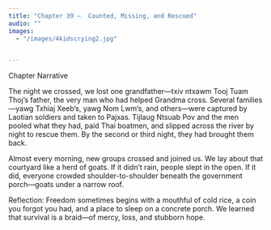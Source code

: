 ```yaml
---
title: "Chapter 39 —  Counted, Missing, and Rescued"
audio: ""
images:
  - "/images/4kidscrying2.jpg"


---
```


Chapter Narrative

The night we crossed, we lost one grandfather—txiv ntxawm Tooj Tuam Thoj’s father, the very man who had helped Grandma cross. Several families—yawg Txhiaj Xeeb’s, yawg Nom Lwm’s, and others—were captured by Laotian soldiers and taken to Pajxas. Tijlaug Ntsuab Pov and the men pooled what they had, paid Thai boatmen, and slipped across the river by night to rescue them. By the second or third night, they had brought them back.

Almost every morning, new groups crossed and joined us. We lay about that courtyard like a herd of goats. If it didn’t rain, people slept in the open. If it did, everyone crowded shoulder-to-shoulder beneath the government porch—goats under a narrow roof.

Reflection:
Freedom sometimes begins with a mouthful of cold rice, a coin you forgot you had, and a place to sleep on a concrete porch. We learned that survival is a braid—of mercy, loss, and stubborn hope.